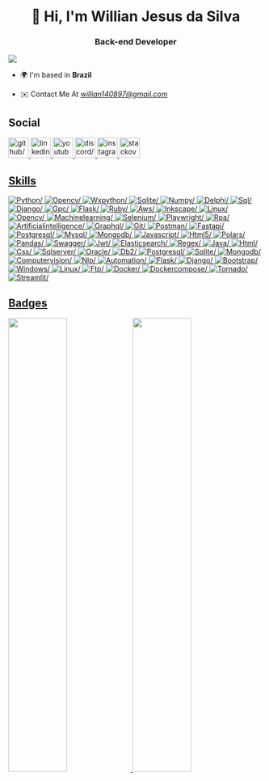 <h1 align="center">👋 Hi, I'm Willian Jesus da Silva</h1>

<h3 align="center"> Back-end Developer</h3>

<img src="https://komarev.com/ghpvc/?username=willianjesusdasilva&theme=oldie"/>


 - 🌍 I'm based in **Brazil**

- ✉️ Contact Me At *<u><a href=mailto:willian140897@gmail.com target="_blank">willian140897@gmail.com</a></u>*



<h2>Social</h2>
<a href="https://www.github.com/Willianjesusdasilva" target="_blank" ><img src="https://res.cloudinary.com/dreamlist/image/upload/v1676730434/ease-prof/social/github-tile_gsrozh.svg" height="40" width="40" alt=github/>
<a href="https://www.linkedin.com/in/willian-jesus-da-silva/" target="_blank" ><img src="https://res.cloudinary.com/dreamlist/image/upload/v1676730564/ease-prof/social/linkedin-tile_jaz1sv.svg" height="40" width="40" alt=linkedin/>
<a href="https://www.youtube.com/c//UCezLZ-Zs-I-e-B-X6KPafNA" target="_blank" ><img src="https://res.cloudinary.com/dreamlist/image/upload/v1676730621/ease-prof/social/youtube-icon_dzg0aj.svg" height="40" width="40" alt=youtube/>
<a href="https://discord.com/users/willianjesus" target="_blank" ><img src="https://res.cloudinary.com/dreamlist/image/upload/v1676730718/ease-prof/social/discord-icon-svgrepo-com_wuyhta.svg" height="40" width="40" alt=discord/>
<a href="http://www.instagram.com/williansilva.py" target="_blank" ><img src="https://res.cloudinary.com/dreamlist/image/upload/v1676730747/ease-prof/social/instagram-icon_awmjo1.svg" height="40" width="40" alt=instagram/>
<a href="https://www.stackoverflow.com/users/9654309/willian-jesus-da-silva" target="_blank" ><img src="https://res.cloudinary.com/dreamlist/image/upload/v1676731089/ease-prof/social/stackoverflow-tile_h07xxl.svg" height="40" width="40" alt=stackoverflow/>

<h2>Skills</h2>
<img src="https://img.shields.io/badge/python-%23323330.svg?style=for-the-badge&logo=python&logoColor=white" alt=Python/>
<img src="https://img.shields.io/badge/opencv-%23323330.svg?style=for-the-badge&logo=opencv&logoColor=white" alt=Opencv/>
<img src="https://img.shields.io/badge/wxpython-%23323330.svg?style=for-the-badge&logo=wxpython&logoColor=white" alt=Wxpython/>
<img src="https://img.shields.io/badge/sqlite-%23323330.svg?style=for-the-badge&logo=sqlite&logoColor=white" alt=Sqlite/>
<img src="https://img.shields.io/badge/numpy-%23323330.svg?style=for-the-badge&logo=numpy&logoColor=white" alt=Numpy/>
<img src="https://img.shields.io/badge/delphi-%23323330.svg?style=for-the-badge&logo=delphi&logoColor=white" alt=Delphi/>
<img src="https://img.shields.io/badge/sql-%23323330.svg?style=for-the-badge&logo=sql&logoColor=white" alt=Sql/>
<img src="https://img.shields.io/badge/django-%23323330.svg?style=for-the-badge&logo=django&logoColor=white" alt=Django/>
<img src="https://img.shields.io/badge/gpc-%23323330.svg?style=for-the-badge&logo=gpc&logoColor=white" alt=Gpc/>
<img src="https://img.shields.io/badge/flask-%23323330.svg?style=for-the-badge&logo=flask&logoColor=white" alt=Flask/>
<img src="https://img.shields.io/badge/ruby-%23323330.svg?style=for-the-badge&logo=ruby&logoColor=white" alt=Ruby/>
<img src="https://img.shields.io/badge/aws-%23323330.svg?style=for-the-badge&logo=aws&logoColor=white" alt=Aws/>
<img src="https://img.shields.io/badge/inkscape-%23323330.svg?style=for-the-badge&logo=inkscape&logoColor=white" alt=Inkscape/>
<img src="https://img.shields.io/badge/linux-%23323330.svg?style=for-the-badge&logo=linux&logoColor=white" alt=Linux/>
<img src="https://img.shields.io/badge/opencv-%23323330.svg?style=for-the-badge&logo=opencv&logoColor=white" alt=Opencv/>
<img src="https://img.shields.io/badge/machinelearning-%23323330.svg?style=for-the-badge&logo=machinelearning&logoColor=white" alt=Machinelearning/>
<img src="https://img.shields.io/badge/selenium-%23323330.svg?style=for-the-badge&logo=selenium&logoColor=white" alt=Selenium/>
<img src="https://img.shields.io/badge/playwright-%23323330.svg?style=for-the-badge&logo=playwright&logoColor=white" alt=Playwright/>
<img src="https://img.shields.io/badge/rpa-%23323330.svg?style=for-the-badge&logo=rpa&logoColor=white" alt=Rpa/>
<img src="https://img.shields.io/badge/artificialintelligence-%23323330.svg?style=for-the-badge&logo=artificialintelligence&logoColor=white" alt=Artificialintelligence/>
<img src="https://img.shields.io/badge/graphql-%23323330.svg?style=for-the-badge&logo=graphql&logoColor=white" alt=Graphql/>
<img src="https://img.shields.io/badge/git-%23323330.svg?style=for-the-badge&logo=git&logoColor=white" alt=Git/>
<img src="https://img.shields.io/badge/postman-%23323330.svg?style=for-the-badge&logo=postman&logoColor=white" alt=Postman/>
<img src="https://img.shields.io/badge/fastapi-%23323330.svg?style=for-the-badge&logo=fastapi&logoColor=white" alt=Fastapi/>
<img src="https://img.shields.io/badge/postgresql-%23323330.svg?style=for-the-badge&logo=postgresql&logoColor=white" alt=Postgresql/>
<img src="https://img.shields.io/badge/mysql-%23323330.svg?style=for-the-badge&logo=mysql&logoColor=white" alt=Mysql/>
<img src="https://img.shields.io/badge/mongodb-%23323330.svg?style=for-the-badge&logo=mongodb&logoColor=white" alt=Mongodb/>
<img src="https://img.shields.io/badge/javascript-%23323330.svg?style=for-the-badge&logo=javascript&logoColor=white" alt=Javascript/>
<img src="https://img.shields.io/badge/html5-%23323330.svg?style=for-the-badge&logo=html5&logoColor=white" alt=Html5/>
<img src="https://img.shields.io/badge/polars-%23323330.svg?style=for-the-badge&logo=polars&logoColor=white" alt=Polars/>
<img src="https://img.shields.io/badge/pandas-%23323330.svg?style=for-the-badge&logo=pandas&logoColor=white" alt=Pandas/>
<img src="https://img.shields.io/badge/swagger-%23323330.svg?style=for-the-badge&logo=swagger&logoColor=white" alt=Swagger/>
<img src="https://img.shields.io/badge/jwt-%23323330.svg?style=for-the-badge&logo=jwt&logoColor=white" alt=Jwt/>
<img src="https://img.shields.io/badge/elasticsearch-%23323330.svg?style=for-the-badge&logo=elasticsearch&logoColor=white" alt=Elasticsearch/>
<img src="https://img.shields.io/badge/regex-%23323330.svg?style=for-the-badge&logo=regex&logoColor=white" alt=Regex/>
<img src="https://img.shields.io/badge/java-%23323330.svg?style=for-the-badge&logo=java&logoColor=white" alt=Java/>
<img src="https://img.shields.io/badge/html-%23323330.svg?style=for-the-badge&logo=html&logoColor=white" alt=Html/>
<img src="https://img.shields.io/badge/css-%23323330.svg?style=for-the-badge&logo=css&logoColor=white" alt=Css/>
<img src="https://img.shields.io/badge/sqlserver-%23323330.svg?style=for-the-badge&logo=sqlserver&logoColor=white" alt=Sqlserver/>
<img src="https://img.shields.io/badge/oracle-%23323330.svg?style=for-the-badge&logo=oracle&logoColor=white" alt=Oracle/>
<img src="https://img.shields.io/badge/db2-%23323330.svg?style=for-the-badge&logo=db2&logoColor=white" alt=Db2/>
<img src="https://img.shields.io/badge/postgresql-%23323330.svg?style=for-the-badge&logo=postgresql&logoColor=white" alt=Postgresql/>
<img src="https://img.shields.io/badge/sqlite-%23323330.svg?style=for-the-badge&logo=sqlite&logoColor=white" alt=Sqlite/>
<img src="https://img.shields.io/badge/mongodb-%23323330.svg?style=for-the-badge&logo=mongodb&logoColor=white" alt=Mongodb/>
<img src="https://img.shields.io/badge/computervision-%23323330.svg?style=for-the-badge&logo=computervision&logoColor=white" alt=Computervision/>
<img src="https://img.shields.io/badge/nlp-%23323330.svg?style=for-the-badge&logo=nlp&logoColor=white" alt=Nlp/>
<img src="https://img.shields.io/badge/automation-%23323330.svg?style=for-the-badge&logo=automation&logoColor=white" alt=Automation/>
<img src="https://img.shields.io/badge/flask-%23323330.svg?style=for-the-badge&logo=flask&logoColor=white" alt=Flask/>
<img src="https://img.shields.io/badge/django-%23323330.svg?style=for-the-badge&logo=django&logoColor=white" alt=Django/>
<img src="https://img.shields.io/badge/bootstrap-%23323330.svg?style=for-the-badge&logo=bootstrap&logoColor=white" alt=Bootstrap/>
<img src="https://img.shields.io/badge/windows-%23323330.svg?style=for-the-badge&logo=windows&logoColor=white" alt=Windows/>
<img src="https://img.shields.io/badge/linux-%23323330.svg?style=for-the-badge&logo=linux&logoColor=white" alt=Linux/>
<img src="https://img.shields.io/badge/ftp-%23323330.svg?style=for-the-badge&logo=ftp&logoColor=white" alt=Ftp/>
<img src="https://img.shields.io/badge/docker-%23323330.svg?style=for-the-badge&logo=docker&logoColor=white" alt=Docker/>
<img src="https://img.shields.io/badge/dockercompose-%23323330.svg?style=for-the-badge&logo=dockercompose&logoColor=white" alt=Dockercompose/>
<img src="https://img.shields.io/badge/tornado-%23323330.svg?style=for-the-badge&logo=tornado&logoColor=white" alt=Tornado/>
<img src="https://img.shields.io/badge/streamlit-%23323330.svg?style=for-the-badge&logo=streamlit&logoColor=white" alt=Streamlit/>

<h2>Badges</h2>
<img width="48%" src="https://github-readme-stats-eight-theta.vercel.app/api?username=willianjesusdasilva&show_icons=true&theme=dark&include_all_commits=true&count_private=true"/>
<img width="48%" src="https://github-readme-streak-stats.herokuapp.com/?user=willianjesusdasilva&theme=dark&include_all_commits=true&count_private=true"/>



